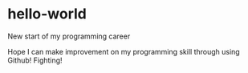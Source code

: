 # hello-world
New start of my programming career

Hope I can make improvement on my programming skill through using Github! Fighting!
